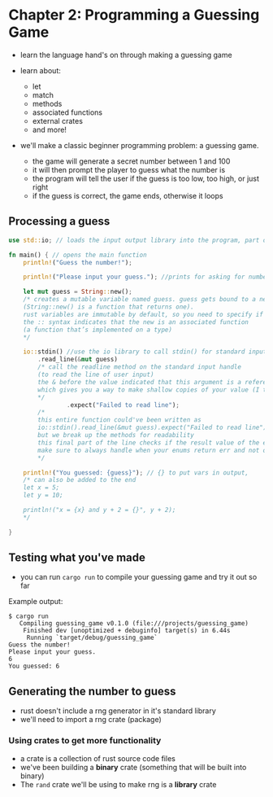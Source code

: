 # Chapter 2: Programming a Guessing Game
- learn the language hand's on through making a guessing game
- learn about:
  - let
  - match
  - methods
  - associated functions
  - external crates
  - and more!

- we'll make a classic beginner programming problem: a guessing game.
  - the game will generate a secret number between 1 and 100
  - it will then prompt the player to guess what the number is
  - the program will tell the user if the guess is too low, too high, or just right
  - if the guess is correct, the game ends, otherwise it loops

## Processing a guess

```Rust
use std::io; // loads the input output library into the program, part of the Prelude, the default set of libraries for Rust programs

fn main() { // opens the main function
    println!("Guess the number!");

    println!("Please input your guess."); //prints for asking for number

    let mut guess = String::new(); 
    /* creates a mutable variable named guess. guess gets bound to a new string 
    (String::new() is a function that returns one).
    rust variables are immutable by default, so you need to specify if they'll be changing
    the :: syntax indicates that the new is an associated function 
    (a function that’s implemented on a type)
    */

    io::stdin() //use the io library to call stdin() for standard input reading 
        .read_line(&mut guess) 
        /* call the readline method on the standard input handle 
        (to read the line of user input)
        the & before the value indicated that this argument is a reference, 
        which gives you a way to make shallow copies of your value (I think)
        */
                .expect("Failed to read line"); 
        /*
        this entire function could've been written as
        io::stdin().read_line(&mut guess).expect("Failed to read line");
        but we break up the methods for readability
        this final part of the line checks if the result value of the enum was successful or not (could the io line read the user input)
        make sure to always handle when your enums return err and not ok
        */

    println!("You guessed: {guess}"); // {} to put vars in output,
    /* can also be added to the end
    let x = 5;
    let y = 10;

    println!("x = {x} and y + 2 = {}", y + 2);
    */

}
```

## Testing what you've made
- you can run ``cargo run`` to compile your guessing game and try it out so far

Example output:
```
$ cargo run
   Compiling guessing_game v0.1.0 (file:///projects/guessing_game)
    Finished dev [unoptimized + debuginfo] target(s) in 6.44s
     Running `target/debug/guessing_game`
Guess the number!
Please input your guess.
6
You guessed: 6
```

## Generating the number to guess
- rust doesn't include a rng generator in it's standard library
- we'll need to import a rng crate (package)

### Using crates to get more functionality
- a crate is a collection of rust source code files
- we've been building a **binary** crate (something that will be built into binary)
- The ``rand`` crate we'll be using to make rng is a **library** crate